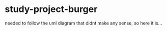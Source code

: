 # study-project-burger
needed to follow the uml diagram that didnt make any sense, so here it is...
